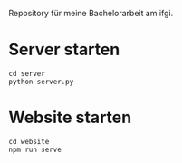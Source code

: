 Repository für meine Bachelorarbeit am ifgi.


# Server starten

```
cd server 
python server.py 
```

# Website starten 

```
cd website
npm run serve
```
